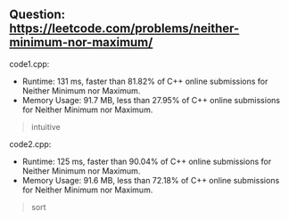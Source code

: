 ## Question: https://leetcode.com/problems/neither-minimum-nor-maximum/

code1.cpp:
* Runtime: 131 ms, faster than 81.82% of C++ online submissions for Neither Minimum nor Maximum.
* Memory Usage: 91.7 MB, less than 27.95% of C++ online submissions for Neither Minimum nor Maximum.
> intuitive

code2.cpp:
* Runtime: 125 ms, faster than 90.04% of C++ online submissions for Neither Minimum nor Maximum.
* Memory Usage: 91.6 MB, less than 72.18% of C++ online submissions for Neither Minimum nor Maximum.
> sort